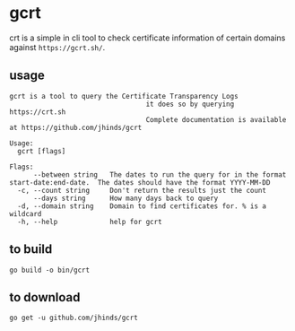 # gcrt

crt is a simple in cli tool to check certificate information of certain domains against `https://gcrt.sh/`.

## usage
```
gcrt is a tool to query the Certificate Transparency Logs
                                  it does so by querying https://crt.sh
                                  Complete documentation is available at https://github.com/jhinds/gcrt

Usage:
  gcrt [flags]

Flags:
      --between string   The dates to run the query for in the format start-date:end-date.  The dates should have the format YYYY-MM-DD
  -c, --count string     Don't return the results just the count
      --days string      How many days back to query
  -d, --domain string    Domain to find certificates for. % is a wildcard
  -h, --help             help for gcrt
```

## to build
`go build -o bin/gcrt`

## to download
`go get -u github.com/jhinds/gcrt`